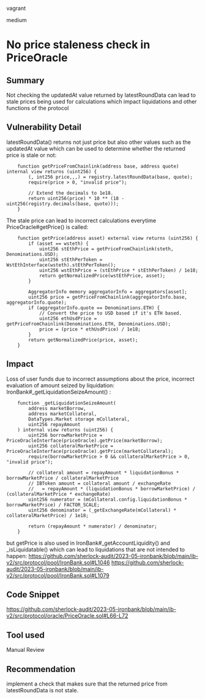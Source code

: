 vagrant

medium

# No price staleness check in PriceOracle

## Summary

Not checking the updatedAt value returned by latestRoundData can lead to stale prices being used for calculations which impact liquidations and other functions of the protocol

## Vulnerability Detail

latestRoundData() returns not just price but also other values such as the updatedAt value which can be used to determine whether the returned price is stale or not:

```solidity
    function getPriceFromChainlink(address base, address quote) internal view returns (uint256) {
        (, int256 price,,,) = registry.latestRoundData(base, quote);
        require(price > 0, "invalid price");

        // Extend the decimals to 1e18.
        return uint256(price) * 10 ** (18 - uint256(registry.decimals(base, quote)));
    }
```

The stale price can lead to incorrect calculations everytime PriceOracle#getPrice() is called:


```solidity
    function getPrice(address asset) external view returns (uint256) {
        if (asset == wsteth) {
            uint256 stEthPrice = getPriceFromChainlink(steth, Denominations.USD);
            uint256 stEthPerToken = WstEthInterface(wsteth).stEthPerToken();
            uint256 wstEthPrice = (stEthPrice * stEthPerToken) / 1e18;
            return getNormalizedPrice(wstEthPrice, asset);
        }

        AggregatorInfo memory aggregatorInfo = aggregators[asset];
        uint256 price = getPriceFromChainlink(aggregatorInfo.base, aggregatorInfo.quote);
        if (aggregatorInfo.quote == Denominations.ETH) {
            // Convert the price to USD based if it's ETH based.
            uint256 ethUsdPrice = getPriceFromChainlink(Denominations.ETH, Denominations.USD);
            price = (price * ethUsdPrice) / 1e18;
        }
        return getNormalizedPrice(price, asset);
    }
```

## Impact

Loss of user funds due to incorrect assumptions about the price, incorrect evaluation of amount seized by liquidation:
IronBank#_getLiquidationSeizeAmount() :

```solidity
    function _getLiquidationSeizeAmount(
        address marketBorrow,
        address marketCollateral,
        DataTypes.Market storage mCollateral,
        uint256 repayAmount
    ) internal view returns (uint256) {
        uint256 borrowMarketPrice = PriceOracleInterface(priceOracle).getPrice(marketBorrow);
        uint256 collateralMarketPrice = PriceOracleInterface(priceOracle).getPrice(marketCollateral);
        require(borrowMarketPrice > 0 && collateralMarketPrice > 0, "invalid price");

        // collateral amount = repayAmount * liquidationBonus * borrowMarketPrice / collateralMarketPrice
        // IBToken amount = collateral amount / exchangeRate
        //   = repayAmount * (liquidationBonus * borrowMarketPrice) / (collateralMarketPrice * exchangeRate)
        uint256 numerator = (mCollateral.config.liquidationBonus * borrowMarketPrice) / FACTOR_SCALE;
        uint256 denominator = (_getExchangeRate(mCollateral) * collateralMarketPrice) / 1e18;

        return (repayAmount * numerator) / denominator;
    }
```
but getPrice is also used in IronBank#_getAccountLiquidity() and _isLiquidatable() which can lead to liquidations that are not intended to happen:
https://github.com/sherlock-audit/2023-05-ironbank/blob/main/ib-v2/src/protocol/pool/IronBank.sol#L1046
https://github.com/sherlock-audit/2023-05-ironbank/blob/main/ib-v2/src/protocol/pool/IronBank.sol#L1079



## Code Snippet

https://github.com/sherlock-audit/2023-05-ironbank/blob/main/ib-v2/src/protocol/oracle/PriceOracle.sol#L66-L72

## Tool used

Manual Review

## Recommendation
implement a check that makes sure that the returned price from latestRoundData is not stale.
